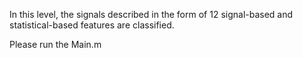 In this level, the signals described in the form of 12 signal-based and statistical-based features are classified.

Please run the Main.m
